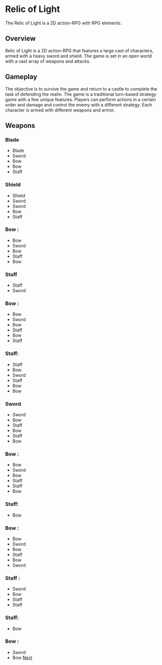 # Relic of Light

The Relic of Light is a 2D action-RPG with RPG elements.

## Overview

Relic of Light is a 2D action-RPG that features a large cast of characters, armed with a heavy sword and shield. The game is set in an open world with a vast array of weapons and attacks.

## Gameplay

The objective is to survive the game and return to a castle to complete the task of defending the realm. The game is a traditional turn-based strategy game with a few unique features. Players can perform actions in a certain order and damage and control the enemy with a different strategy. Each character is armed with different weapons and armor.

## Weapons

### Blade

*   Blade
*   Sword
*   Bow
*   Bow
*   Staff

### Shield

*   Shield
*   Sword
*   Sword
*   Bow
*   Staff

### Bow :

*   Bow
*   Sword
*   Bow
*   Staff
*   Bow

### Staff

*   Staff
*   Sword

### Bow :

*   Bow
*   Sword
*   Bow
*   Staff
*   Bow
*   Staff

### Staff:

*   Staff
*   Bow
*   Sword
*   Staff
*   Bow
*   Bow

### Sword

*   Sword
*   Bow
*   Staff
*   Bow
*   Staff
*   Bow

### Bow :

*   Bow
*   Sword
*   Bow
*   Staff
*   Staff
*   Bow

### Staff:

*   Bow 

### Bow :

*   Bow
*   Sword
*   Bow
*   Staff
*   Bow
*   Sword

### Staff :

*   Sword
*   Bow
*   Staff
*   Staff

### Staff:

*   Bow 

### Bow :

*   Sword
*   Bow
[Next](213.md)